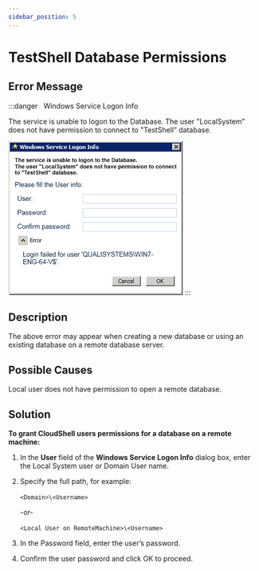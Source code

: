 ```yaml
---
sidebar_position: 5
---
```


# TestShell Database Permissions

## Error Message

:::danger &nbsp;
Windows Service Logon Info

The service is unable to logon to the Database. The user "LocalSystem” does not have permission to connect to "TestShell” database.

![](/Images/Troubleshoot/Windows-Service-Logon-Info.png)
:::

## Description

The above error may appear when creating a new database or using an existing database on a remote database server.

## Possible Causes

Local user does not have permission to open a remote database.

## Solution

**To grant CloudShell users permissions for a database on a remote machine:**

1. In the **User** field of the **Windows Service Logon Info** dialog box, enter the Local System user or Domain User name.
2. Specify the full path, for example:
    
    `<Domain>\<Username>`
    
    -or-
    
    `<Local User on RemoteMachine>\<Username>`
    
3. In the Password field, enter the user’s password.
4. Confirm the user password and click OK to proceed.
